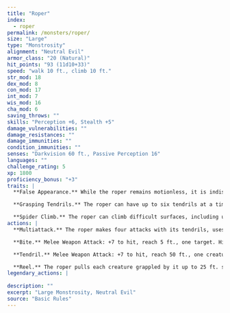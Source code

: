 ```yaml
---
title: "Roper"
index:
  - roper
permalink: /monsters/roper/
size: "Large"
type: "Monstrosity"
alignment: "Neutral Evil"
armor_class: "20 (Natural)"
hit_points: "93 (11d10+33)"
speed: "walk 10 ft., climb 10 ft."
str_mod: 18
dex_mod: 8
con_mod: 17
int_mod: 7
wis_mod: 16
cha_mod: 6
saving_throws: ""
skills: "Perception +6, Stealth +5"
damage_vulnerabilities: ""
damage_resistances: ""
damage_immunities: ""
condition_immunities: ""
senses: "Darkvision 60 ft., Passive Perception 16"
languages: ""
challenge_rating: 5
xp: 1800
proficiency_bonus: "+3"
traits: |
  **False Appearance.** While the roper remains motionless, it is indistinguishable from a normal cave formation, such as a stalagmite.

  **Grasping Tendrils.** The roper can have up to six tendrils at a time. Each tendril can be attacked (AC 20; 10 hit points; immunity to poison and psychic damage). Destroying a tendril deals no damage to the roper, which can extrude a replacement tendril on its next turn. A tendril can also be broken if a creature takes an action and succeeds on a DC 15 Strength check against it.

  **Spider Climb.** The roper can climb difficult surfaces, including upside down on ceilings, without needing to make an ability check.
actions: |
  **Multiattack.** The roper makes four attacks with its tendrils, uses Reel, and makes one attack with its bite.

  **Bite.** Melee Weapon Attack: +7 to hit, reach 5 ft., one target. Hit: 22 (4d8 + 4) piercing damage.

  **Tendril.** Melee Weapon Attack: +7 to hit, reach 50 ft., one creature. Hit: The target is grappled (escape DC 15). Until the grapple ends, the target is restrained and has disadvantage on Strength checks and Strength saving throws, and the roper can't use the same tendril on another target.

  **Reel.** The roper pulls each creature grappled by it up to 25 ft. straight toward it.  
legendary_actions: |
  
description: ""
excerpt: "Large Monstrosity, Neutral Evil"
source: "Basic Rules"
---
```

